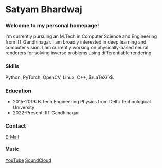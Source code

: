 <h1> <b>Satyam</b> Bhardwaj </h1>

### Welcome to my personal homepage! 

I'm currently pursuing an M.Tech in Computer Science and Engineering from IIT Gandhinagar. I am broadly interested in deep learning and computer vision. I am currently working on physically-based neural renderers for solving inverse problems using differentiable rendering.

### Skills
Python, PyTorch, OpenCV, Linux, C++, $\LaTeX{}$.

### Education
* 2015-2019: B.Tech Engineering Physics from Delhi Technological University
* 2022-Present: IIT Gandhinagar

### Contact
[E-Mail](mailto:bhardwajsatyam@iitgn.ac.in)

#### Music
[YouTube](https://www.youtube.com/@bsatyam) [SoundCloud](https://soundcloud.com/thedarkestvoid)
